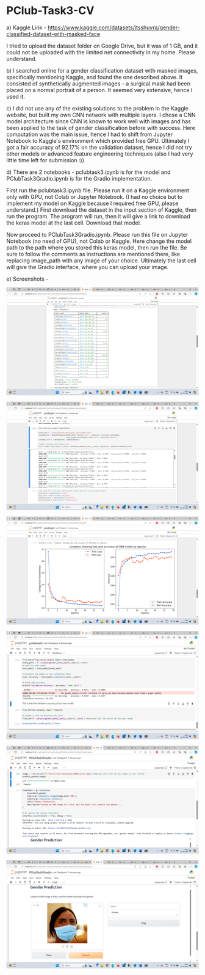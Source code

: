 # PClub-Task3-CV

a) Kaggle Link - https://www.kaggle.com/datasets/itsshuvra/gender-classified-dataset-with-masked-face 

I tried to upload the dataset folder on Google Drive, but it was of 1 GB, and it could not be uploaded with the limited net connectivity in my home. Please understand.

b) I searched online for a gender classification dataset with masked images, specifically mentioning Kaggle, and found the one described above. It consisted of synthetically augmented images - a surgical mask had been placed on a normal portrait of a person. It seemed very extensive, hence I used it.

c) I did not use any of the existing solutions to the problem in the Kaggle website, but built my own CNN network with multiple layers. I chose a CNN model architecture since CNN is known to work well with images and has been applied to the task of gender classification before with success. Here computation was the main issue, hence I had to shift from Jupyter Notebook to Kaggle's environment which provided free GPU. Ultimately I got a fair accuracy of 92.17% on the validation dataset, hence I did not try other models or advanced feature engineering techniques (also I had very little time left for submission :))

d) There are 2 notebooks - pclubtask3.ipynb is for the model and PClubTask3Gradio.ipynb is for the Gradio implementation.

First run the pclubtask3.ipynb file. Please run it on a Kaggle environment only with GPU, not Colab or Jupyter Notebook. (I had no choice but to implement my model on Kaggle because I required free GPU, please understand.) First download the dataset in the input section of Kaggle, then run the program. The program will run, then it will give a link to download the keras model at the last cell. Download that model.

Now proceed to PClubTask3Gradio.ipynb. Please run this file on Jupyter Notebook (no need of GPU), not Colab or Kaggle. Here change the model path to the path where you stored this keras model, then run the file. Be sure to follow the comments as instructions are mentioned there, like replacing image_path with any image of your choice. Ultimately the last cell will give the Gradio interface, where you can upload your image.

e) Screenshots - 

![alt text](https://github.com/aritrar23/PClub-Task3-CV/blob/main/Shots/Screenshot%20(310).png)

![alt text](https://github.com/aritrar23/PClub-Task3-CV/blob/main/Shots/Screenshot%20(311).png)

![alt text](https://github.com/aritrar23/PClub-Task3-CV/blob/main/Shots/Screenshot%20(312).png)

![alt text](https://github.com/aritrar23/PClub-Task3-CV/blob/main/Shots/Screenshot%20(313).png)

![alt text](https://github.com/aritrar23/PClub-Task3-CV/blob/main/Shots/Screenshot%20(314).png)

![alt text](https://github.com/aritrar23/PClub-Task3-CV/blob/main/Shots/Screenshot%20(315).png)
